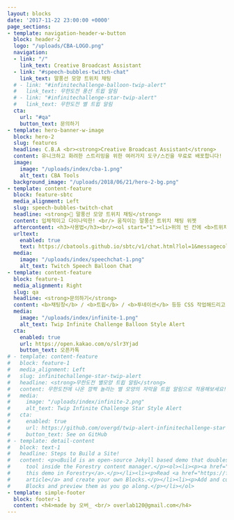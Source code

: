 ```yaml
---
layout: blocks
date: '2017-11-22 23:00:00 +0000'
page_sections:
- template: navigation-header-w-button
  block: header-2
  logo: "/uploads/CBA-LOGO.png"
  navigation:
  - link: "/"
    link_text: Creative Broadcast Assistant
  - link: "#speech-bubbles-twitch-chat"
    link_text: 말풍선 모양 트위치 채팅
  # - link: "#infinitechallenge-balloon-twip-alert"
  #   link_text: 무한도전 풍선 트윕 알림
  # - link: "#infinitechallenge-star-twip-alert"
  #   link_text: 무한도전 별 트윕 알림
  cta:
    url: "#qa"
    button_text: 문의하기
- template: hero-banner-w-image
  block: hero-2
  slug: features
  headline: C.B.A <br><strong>Creative Broadcast Assistant</strong>
  content: 유니크하고 화려한 스트리밍을 위한 여러가지 도구/스킨을 무료로 배포합니다!
  image:
    image: "/uploads/index/cba-1.png"
    alt_text: CBA Tools
  background_image: "/uploads/2018/06/21/hero-2-bg.png"
- template: content-feature
  block: feature-sbtc
  media_alignment: Left
  slug: speech-bubbles-twitch-chat
  headline: <strong>💬 말풍선 모양 트위치 채팅</strong>
  content: 입체적이고 다이나믹한! <br/> 움직이는 말풍선 트위치 채팅 위젯
  aftercontent: <h3>사용법</h3><br/><ol start="1"><li>위의 빈 칸에 <b>트위치 ID</b>를 입력해주세요!</li><li>옵션을 선택하고 완성된 주소를 <b>복사</b>해주세요!</li><li>OBS, Xsplit 등등 사용하시는 방송프로그램의 브라우저 위젯에 복사한 주소를 넣어 만들어 주세요!<br/>*추천 크기(FHD) - 너비 1920 / 높이 1080</li><li>위젯을 원하는 곳에 위치시키고 사이즈를 조절해주세요!</li><li>즐거운 방송되세요~ 😆</li></ol>
  urltext:
    enabled: true
    text: https://cbatools.github.io/sbtc/v1/chat.html?lol=1&messagecolor=black&id=
  media:
    image: "/uploads/index/speechchat-1.png"
    alt_text: Twitch Speech Balloon Chat
- template: content-feature
  block: feature-1
  media_alignment: Right
  slug: qa
  headline: <strong>문의하기</strong>
  content: <b>채팅창</b> / <b>트윕</b> / <b>투네이션</b> 등등 CSS 작업해드리고 있습니다! <br> 언제든 편하고 자유롭게 문의해주세요~ 😎 
  media:
    image: "/uploads/index/infinite-1.png"
    alt_text: Twip Infinite Challenge Balloon Style Alert
  cta:
    enabled: true
    url: https://open.kakao.com/o/slr3Yjad
    button_text: 오픈카톡
# - template: content-feature
#   block: feature-1
#   media_alignment: Left
#   slug: infinitechallenge-star-twip-alert
#   headline: <strong>무한도전 별모양 트윕 알림</strong>
#   content: 무한도전에 나온 깜짝 놀라는 별 모양의 자막을 트윕 알림으로 적용해보세요!
#   media:
#     image: "/uploads/index/infinite-2.png"
#     alt_text: Twip Infinite Challenge Star Style Alert
#   cta:
#     enabled: true
#     url: https://github.com/overgd/twip-alert-infinitechallenge-star
#     button_text: See on GitHub
# - template: detail-content
#   block: text-1
#   headline: Steps to Build a Site!
#   content: <p>uBuild is an open-source Jekyll based demo that doubles as a builder
#     tool inside the Forestry content manager.</p><ol><li><p><a href="https://app.forestry.io/quick-start?repo=forestryio/ubuild-jekyll&provider=github&engine=jekyll">Import
#     this demo in Forestry</a>.</p></li><li><p>Read <a href="https://forestry.io/blog/ubuild-a-new-theme-for-static-sites-using-blocks/">our
#     article</a> and create your own Blocks.</p></li><li><p>Add and customize the available
#     Blocks and preview them as you go along.</p></li></ol>
- template: simple-footer
  block: footer-1
  content: <h4>made by 오버_ <br/> overlab120@gmail.com</h4>
---
```


